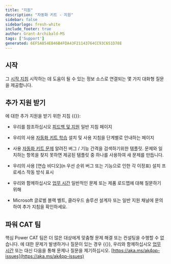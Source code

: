 ```yaml
---
title: "지원"
description: "자동화 키트 - 지원"
sidebar: false
sidebarlogo: fresh-white
include_footer: true
author: Grant-Archibald-MS
tags: ['Support']
generated: 6EF5A854EB46B4FDA43F21143764CC93C651D78E
---
```


## 시작

그 [시작 지침](/ko/get-started) 시작하는 데 도움이 될 수 있는 정보 소스로 연결되는 몇 가지 대화형 질문을 제공합니다.

## 추가 지원 받기

에 대한 추가 지원을 받기 위한 지침 {{<product-name>}}:

- 우리를 참조하십시오 [피드백 및 지원](https://learn.microsoft.com/power-automate/guidance/automation-kit/feedback-support) 일반 지침 페이지

- 우리의 사용 [자동화 키트 학습](https://aka.ms/automation-kit-learn) 설치 및 사용 지침을 단계별로 안내하는 페이지

- 사용 [자동화 키트 문제](https://aka.ms/ak4pp-issues) 알려진 버그 / 기능 간격을 검색하기위한 템플릿. 문제와 일치하는 항목을 찾지 못하면 제공된 템플릿 중 하나를 사용하여 새 문제를 만듭니다.

- 우리의 사용 [연습 비디오](n 우선 순위 버그 또는 기능으로 인한 각 이정표) 설치 프로세스 작동 방식 표시

- 우리와 함께하십시오 [업무 시간](/ko/office-hours) 일반적인 문제 또는 제품 로드맵에 대해 질문하기 위해

- Microsoft 글로벌 블랙 벨트, 클라우드 솔루션 설계자 또는 일반 지원 채널에 문의하여 추가 지침을 확인하세요.

## 파워 CAT 팀

핵심 Power CAT 팀은 더 많은 대상에게 맞춤형 문제 해결 또는 컨설팅을 수행할 수 없습니다. 에 대한 문제가 발생하거나 질문이 있는 경우 {{<product-name>}}, 우리와 함께하십시오 [업무 시간](/ko/office-hours) 또는 대신 다음을 통해 문제나 질문을 제기하십시오. [https://aka.ms/ak4pp-issues](https://aka.ms/ak4pp-issues)
